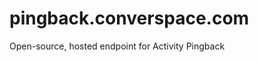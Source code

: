 pingback.converspace.com
========================

Open-source, hosted endpoint for Activity Pingback
